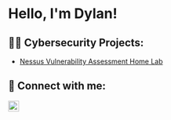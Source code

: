 <h1>Hello, I'm Dylan! </h1>

<h2>👨‍💻 Cybersecurity Projects:</h2>

  - [Nessus Vulnerability Assessment Home Lab](https://github.com/dylan23ndagala/Nessus-Vulnerability-Assessment-Home-Lab)


<h2> 🤳 Connect with me:</h2>

[<img align="left" alt="JoshMadakor | LinkedIn" width="22px" src="https://cdn.jsdelivr.net/npm/simple-icons@v3/icons/linkedin.svg" />][linkedin]

[linkedin]:https://github.com/dylan23ndagala
